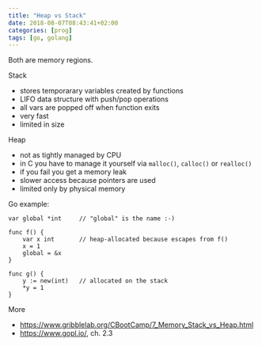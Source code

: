 ```yaml
---
title: "Heap vs Stack"
date: 2018-08-07T08:43:41+02:00
categories: [prog]
tags: [go, golang]
---
```


Both are memory regions.

Stack

* stores temporarary variables created by functions
* LIFO data structure with push/pop operations
* all vars are popped off when function exits
* very fast
* limited in size

Heap

* not as tightly managed by CPU
* in C you have to manage it yourself via `malloc()`, `calloc()` or `realloc()`
* if you fail you get a memory leak
* slower access because pointers are used
* limited only by physical memory

Go example:

```
var global *int     // "global" is the name :-)

func f() {
    var x int       // heap-allocated because escapes from f()
    x = 1
    global = &x
}

func g() {
    y := new(int)   // allocated on the stack
    *y = 1
}

```

More

* https://www.gribblelab.org/CBootCamp/7_Memory_Stack_vs_Heap.html
* https://www.gopl.io/, ch. 2.3
